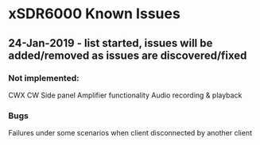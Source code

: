 # xSDR6000 Known Issues

## 24-Jan-2019 - list started, issues will be added/removed as issues are discovered/fixed

### Not implemented:

CWX
CW Side panel
Amplifier functionality
Audio recording & playback


### Bugs

Failures under some scenarios when client disconnected by another client  


